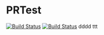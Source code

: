 # PRTest
[![Build Status](https://dev.azure.com/JIngzhuYan/0114NewProject/_apis/build/status/zhuorg.PRTest?branchName=master)](https://dev.azure.com/JIngzhuYan/0114NewProject/_build/latest?definitionId=334&branchName=master)
[![Build Status](https://dev.azure.com/memeng/bbb/_apis/build/status/Pipeline%20Test%20(4)?branchName=master)](https://dev.azure.com/memeng/bbb/_build/latest?definitionId=155&branchName=master)
dddd
ttt
